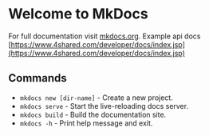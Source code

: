 # Welcome to MkDocs

For full documentation visit [mkdocs.org](https://www.mkdocs.org).
Example api docs [https://www.4shared.com/developer/docs/index.jsp](https://www.4shared.com/developer/docs/index.jsp)

## Commands

* `mkdocs new [dir-name]` - Create a new project.
* `mkdocs serve` - Start the live-reloading docs server.
* `mkdocs build` - Build the documentation site.
* `mkdocs -h` - Print help message and exit.